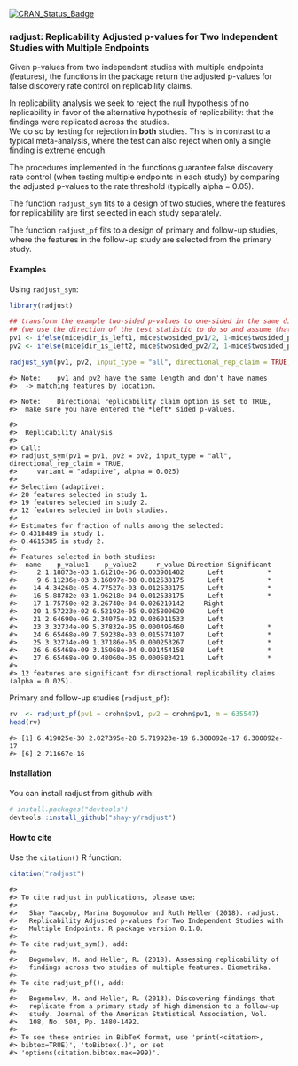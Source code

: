 
[![CRAN\_Status\_Badge](http://www.r-pkg.org/badges/version/radjust)](https://cran.r-project.org/package=radjust)

<!-- README.md is generated from README.Rmd. Please edit that file -->

### radjust: Replicability Adjusted p-values for Two Independent Studies with Multiple Endpoints

Given p-values from two independent studies with multiple endpoints
(features), the functions in the package return the adjusted p-values
for false discovery rate control on replicability claims.

In replicability analysis we seek to reject the null hypothesis of no
replicability in favor of the alternative hypothesis of replicability:
that the findings were replicated across the studies.  
We do so by testing for rejection in **both** studies. This is in
contrast to a typical meta-analysis, where the test can also reject when
only a single finding is extreme enough.

The procedures implemented in the functions guarantee false discovery
rate control (when testing multiple endpoints in each study) by
comparing the adjusted p-values to the rate threshold (typically alpha =
0.05).

The function `radjust_sym` fits to a design of two studies, where the
features for replicability are first selected in each study separately.

The function `radjust_pf` fits to a design of primary and follow-up
studies, where the features in the follow-up study are selected from the
primary study.

#### Examples

Using `radjust_sym`:

``` r
library(radjust)

## transform the example two-sided p-values to one-sided in the same direction (left):
## (we use the direction of the test statistic to do so and assume that it is continuous)
pv1 <- ifelse(mice$dir_is_left1, mice$twosided_pv1/2, 1-mice$twosided_pv1/2)
pv2 <- ifelse(mice$dir_is_left2, mice$twosided_pv2/2, 1-mice$twosided_pv2/2)

radjust_sym(pv1, pv2, input_type = "all", directional_rep_claim = TRUE, variant = "adaptive", alpha=0.025)
```

    #> Note:    pv1 and pv2 have the same length and don't have names
    #>  -> matching features by location.

    #> Note:    Directional replicability claim option is set to TRUE,
    #>  make sure you have entered the *left* sided p-values.

    #> 
    #>  Replicability Analysis
    #> 
    #> Call:
    #> radjust_sym(pv1 = pv1, pv2 = pv2, input_type = "all", directional_rep_claim = TRUE, 
    #>     variant = "adaptive", alpha = 0.025)
    #> 
    #> Selection (adaptive):
    #> 20 features selected in study 1.
    #> 19 features selected in study 2.
    #> 12 features selected in both studies.
    #> 
    #> Estimates for fraction of nulls among the selected:
    #> 0.4318489 in study 1.
    #> 0.4615385 in study 2.
    #> 
    #> Features selected in both studies:
    #>  name    p_value1    p_value2     r_value Direction Significant
    #>     2 1.18873e-03 1.61210e-06 0.003901482      Left           *
    #>     9 6.11236e-03 3.16097e-08 0.012538175      Left           *
    #>    14 4.34268e-05 4.77527e-03 0.012538175      Left           *
    #>    16 5.88782e-03 1.96218e-04 0.012538175      Left           *
    #>    17 1.75750e-02 3.26740e-04 0.026219142     Right            
    #>    20 1.57223e-02 6.52192e-05 0.025800620      Left            
    #>    21 2.64690e-06 2.34075e-02 0.036011533      Left            
    #>    23 3.32734e-09 5.37832e-05 0.000496460      Left           *
    #>    24 6.65468e-09 7.59238e-03 0.015574107      Left           *
    #>    25 3.32734e-09 1.37186e-05 0.000253267      Left           *
    #>    26 6.65468e-09 3.15068e-04 0.001454158      Left           *
    #>    27 6.65468e-09 9.48060e-05 0.000583421      Left           *
    #> 
    #> 12 features are significant for directional replicability claims (alpha = 0.025).

Primary and follow-up studies (`radjust_pf`):

``` r
rv  <- radjust_pf(pv1 = crohn$pv1, pv2 = crohn$pv1, m = 635547)
head(rv)
```

    #> [1] 6.419025e-30 2.027395e-28 5.719923e-19 6.380892e-17 6.380892e-17
    #> [6] 2.711667e-16

#### Installation

You can install radjust from github with:

``` r
# install.packages("devtools")
devtools::install_github("shay-y/radjust")
```

#### How to cite

Use the `citation()` R function:

``` r
citation("radjust")
```

    #> 
    #> To cite radjust in publications, please use:
    #> 
    #>   Shay Yaacoby, Marina Bogomolov and Ruth Heller (2018). radjust:
    #>   Replicability Adjusted p-values for Two Independent Studies with
    #>   Multiple Endpoints. R package version 0.1.0.
    #> 
    #> To cite radjust_sym(), add:
    #> 
    #>   Bogomolov, M. and Heller, R. (2018). Assessing replicability of
    #>   findings across two studies of multiple features. Biometrika.
    #> 
    #> To cite radjust_pf(), add:
    #> 
    #>   Bogomolov, M. and Heller, R. (2013). Discovering findings that
    #>   replicate from a primary study of high dimension to a follow-up
    #>   study. Journal of the American Statistical Association, Vol.
    #>   108, No. 504, Pp. 1480-1492.
    #> 
    #> To see these entries in BibTeX format, use 'print(<citation>,
    #> bibtex=TRUE)', 'toBibtex(.)', or set
    #> 'options(citation.bibtex.max=999)'.
